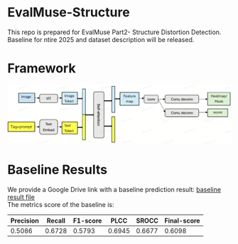 # EvalMuse-Structure
This repo is prepared for EvalMuse Part2- Structure Distortion Detection.
Baseline for ntire 2025 and dataset description will be released.

# Framework
![baseline framework](https://github.com/DYEvaLab/EvalMuse-Structure/blob/main/images/model.png)


# Baseline Results
We provide a Google Drive link with a baseline prediction result: [baseline result file](https://drive.google.com/file/d/18OBQVFlpY6rr9EZapVKGWIJtaDyQ-_BQ/view?usp=drive_link)  
The metrics score of the baseline is:

| Precision      | Recall      | F1-score      | PLCC      | SROCC      |Final-score      |
|--------------|--------------|--------------|--------------|--------------|--------------|
| 0.5086   | 0.6728   | 0.5793   | 0.6945   | 0.6677   |0.6098  |

